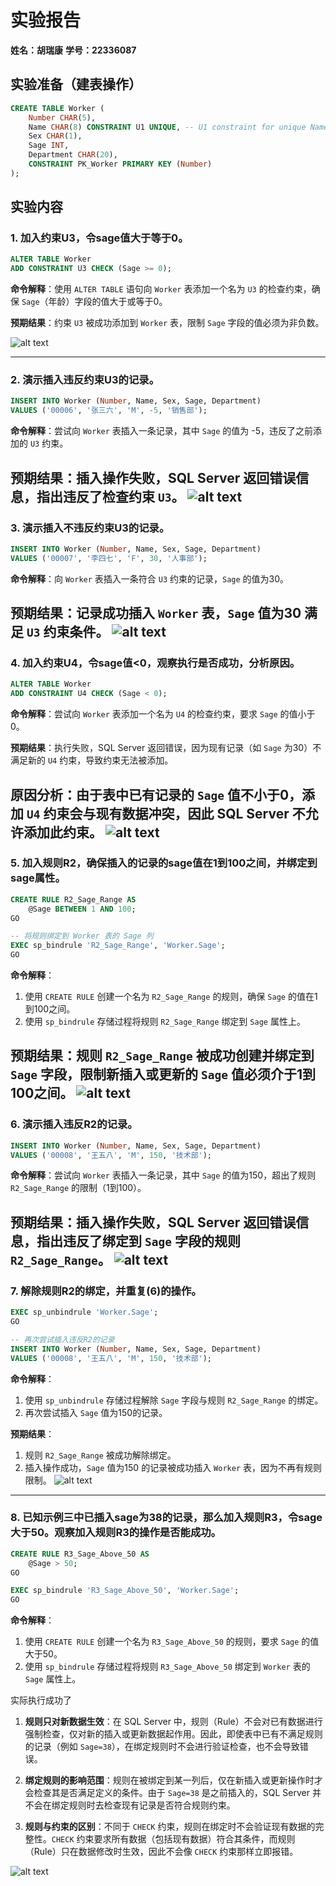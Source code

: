 # 实验报告

**姓名：胡瑞康**
**学号：22336087**


## 实验准备（建表操作）

```sql
CREATE TABLE Worker (
    Number CHAR(5),
    Name CHAR(8) CONSTRAINT U1 UNIQUE, -- U1 constraint for unique Name
    Sex CHAR(1),
    Sage INT,
    Department CHAR(20),
    CONSTRAINT PK_Worker PRIMARY KEY (Number)
);
```

## 实验内容

### 1. 加入约束U3，令sage值大于等于0。

```sql
ALTER TABLE Worker
ADD CONSTRAINT U3 CHECK (Sage >= 0);
```

**命令解释**：使用 `ALTER TABLE` 语句向 `Worker` 表添加一个名为 `U3` 的检查约束，确保 `Sage`（年龄）字段的值大于或等于0。

**预期结果**：约束 `U3` 被成功添加到 `Worker` 表，限制 `Sage` 字段的值必须为非负数。

![alt text](image.png)

---

### 2. 演示插入违反约束U3的记录。

```sql
INSERT INTO Worker (Number, Name, Sex, Sage, Department)
VALUES ('00006', '张三六', 'M', -5, '销售部');
```

**命令解释**：尝试向 `Worker` 表插入一条记录，其中 `Sage` 的值为 -5，违反了之前添加的 `U3` 约束。

**预期结果**：插入操作失败，SQL Server 返回错误信息，指出违反了检查约束 `U3`。
![alt text](image-1.png)
---

### 3. 演示插入不违反约束U3的记录。

```sql
INSERT INTO Worker (Number, Name, Sex, Sage, Department)
VALUES ('00007', '李四七', 'F', 30, '人事部');
```

**命令解释**：向 `Worker` 表插入一条符合 `U3` 约束的记录，`Sage` 的值为30。

**预期结果**：记录成功插入 `Worker` 表，`Sage` 值为30 满足 `U3` 约束条件。
![alt text](image-2.png)
---

### 4. 加入约束U4，令sage值<0，观察执行是否成功，分析原因。

```sql
ALTER TABLE Worker
ADD CONSTRAINT U4 CHECK (Sage < 0);
```

**命令解释**：尝试向 `Worker` 表添加一个名为 `U4` 的检查约束，要求 `Sage` 的值小于0。

**预期结果**：执行失败，SQL Server 返回错误，因为现有记录（如 `Sage` 为30）不满足新的 `U4` 约束，导致约束无法被添加。

**原因分析**：由于表中已有记录的 `Sage` 值不小于0，添加 `U4` 约束会与现有数据冲突，因此 SQL Server 不允许添加此约束。
![alt text](image-3.png)
---

### 5. 加入规则R2，确保插入的记录的sage值在1到100之间，并绑定到sage属性。

```sql
CREATE RULE R2_Sage_Range AS
    @Sage BETWEEN 1 AND 100;
GO

-- 将规则绑定到 Worker 表的 Sage 列
EXEC sp_bindrule 'R2_Sage_Range', 'Worker.Sage';
GO
```

**命令解释**：
1. 使用 `CREATE RULE` 创建一个名为 `R2_Sage_Range` 的规则，确保 `Sage` 的值在1到100之间。
2. 使用 `sp_bindrule` 存储过程将规则 `R2_Sage_Range` 绑定到 `Sage` 属性上。

**预期结果**：规则 `R2_Sage_Range` 被成功创建并绑定到 `Sage` 字段，限制新插入或更新的 `Sage` 值必须介于1到100之间。
![alt text](image-4.png)
---

### 6. 演示插入违反R2的记录。

```sql
INSERT INTO Worker (Number, Name, Sex, Sage, Department)
VALUES ('00008', '王五八', 'M', 150, '技术部');
```

**命令解释**：尝试向 `Worker` 表插入一条记录，其中 `Sage` 的值为150，超出了规则 `R2_Sage_Range` 的限制（1到100）。

**预期结果**：插入操作失败，SQL Server 返回错误信息，指出违反了绑定到 `Sage` 字段的规则 `R2_Sage_Range`。
![alt text](image-5.png)
---

### 7. 解除规则R2的绑定，并重复(6)的操作。

```sql
EXEC sp_unbindrule 'Worker.Sage';
GO

-- 再次尝试插入违反R2的记录
INSERT INTO Worker (Number, Name, Sex, Sage, Department)
VALUES ('00008', '王五八', 'M', 150, '技术部');
```

**命令解释**：
1. 使用 `sp_unbindrule` 存储过程解除 `Sage` 字段与规则 `R2_Sage_Range` 的绑定。
2. 再次尝试插入 `Sage` 值为150的记录。

**预期结果**：
1. 规则 `R2_Sage_Range` 被成功解除绑定。
2. 插入操作成功，`Sage` 值为150 的记录被成功插入 `Worker` 表，因为不再有规则限制。
![alt text](image-6.png)
---

### 8. 已知示例三中已插入sage为38的记录，那么加入规则R3，令sage大于50。观察加入规则R3的操作是否能成功。

```sql
CREATE RULE R3_Sage_Above_50 AS
    @Sage > 50;
GO

EXEC sp_bindrule 'R3_Sage_Above_50', 'Worker.Sage';
GO
```

**命令解释**：
1. 使用 `CREATE RULE` 创建一个名为 `R3_Sage_Above_50` 的规则，要求 `Sage` 的值大于50。
2. 使用 `sp_bindrule` 存储过程将规则 `R3_Sage_Above_50` 绑定到 `Worker` 表的 `Sage` 属性上。

实际执行成功了

1. **规则只对新数据生效**：在 SQL Server 中，规则（Rule）不会对已有数据进行强制检查，仅对新的插入或更新数据起作用。因此，即使表中已有不满足规则的记录（例如 `Sage=38`），在绑定规则时不会进行验证检查，也不会导致错误。

2. **绑定规则的影响范围**：规则在被绑定到某一列后，仅在新插入或更新操作时才会检查其是否满足定义的条件。由于 `Sage=38` 是之前插入的，SQL Server 并不会在绑定规则时去检查现有记录是否符合规则约束。

3. **规则与约束的区别**：不同于 `CHECK` 约束，规则在绑定时不会验证现有数据的完整性。`CHECK` 约束要求所有数据（包括现有数据）符合其条件，而规则（Rule）只在数据修改时生效，因此不会像 `CHECK` 约束那样立即报错。

![alt text](image-7.png)